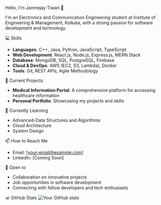 Hello, I'm Janmejay Tiwari 👋

I'm an Electronics and Communication Engineering student at Institute of Engineering & Management, Kolkata, 
with a strong passion for software development and technology.

💻 Skills
- **Languages**: C++, Java, Python, JavaScript, TypeScript
- **Web Development**: React.js, Node.js, Express.js, MERN Stack
- **Database**: MongoDB, SQL, PostgreSQL, Firebase
- **Cloud & DevOps**: AWS (EC2, S3, Lambda), Docker
- **Tools**: Git, REST APIs, Agile Methodology

🔭 Current Projects
- **Medical Information Portal**: A comprehensive platform for accessing healthcare information
- **Personal Portfolio**: Showcasing my projects and skills

🌱 Currently Learning
- Advanced-Data Structures and Algorithms
- Cloud Architecture
- System Design

📫 How to Reach Me
- Email: [your-email@example.com]
- LinkedIn: [Coming Soon]

🤝 Open to
- Collaboration on innovative projects
- Job opportunities in software development
- Connecting with fellow developers and tech enthusiasts

📊 GitHub Stats
![Your GitHub stats](https://github-readme-stats.vercel.app/api?username=Janmejay3108&show_icons=true&theme=radical)
